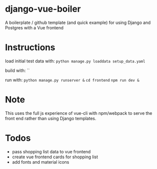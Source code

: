 # django-vue-boiler
A boilerplate / github template (and quick example) for using Django and Postgres with a Vue frontend

# Instructions
load initial test data with:
`python manage.py loaddata setup_data.yaml`

build with:
``

run with:
`python manage.py runserver &`
`cd frontend`
`npm run dev &`

# Note
This uses the full js experience of vue-cli with npm/webpack to serve the front end rather than using Django templates.

# Todos
- pass shopping list data to vue frontend
- create vue frontend cards for shopping list
- add fonts and material icons